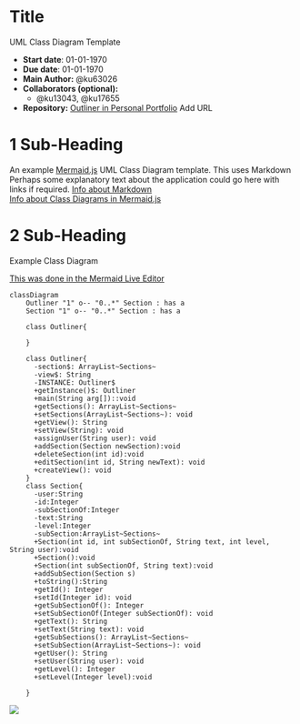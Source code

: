 # Title
UML Class Diagram Template
- **Start date**: 01-01-1970  
- **Due date**: 01-01-1970  
- **Main Author:** @ku63026  
- **Collaborators (optional):**  
  - @ku13043, @ku17655  
- **Repository:**
[Outliner in Personal Portfolio]() Add URL 

# 1 Sub-Heading

An example [Mermaid.js](https://mermaid.js.org/) UML Class Diagram template.  This uses Markdown Perhaps some explanatory text about the application could go here with links if required.
[Info about Markdown](https://markdown.land/)  
[Info about Class Diagrams in Mermaid.js](https://mermaid.js.org/syntax/classDiagram.html)  
 

# 2 Sub-Heading
Example Class Diagram

[This was done in the Mermaid Live Editor](https://mermaid.live/)  


```mermaid
classDiagram
    Outliner "1" o-- "0..*" Section : has a 
    Section "1" o-- "0..*" Section : has a

    class Outliner{
    
    }

    class Outliner{
      -section$: ArrayList~Sections~
      -view$: String
      -INSTANCE: Outliner$
      +getInstance()$: Outliner
      +main(String arg[])::void
      +getSections(): ArrayList~Sections~
      +setSections(ArrayList~Sections~): void
      +getView(): String
      +setView(String): void
      +assignUser(String user): void
      +addSection(Section newSection):void
      +deleteSection(int id):void
      +editSection(int id, String newText): void
      +createView(): void
    }
    class Section{
      -user:String
      -id:Integer
      -subSectionOf:Integer
      -text:String
      -level:Integer
      -subSection:ArrayList~Sections~
      +Section(int id, int subSectionOf, String text, int level, String user):void
      +Section():void
      +Section(int subSectionOf, String text):void
      +addSubSection(Section s)
      +toString():String
      +getId(): Integer
      +setId(Integer id): void
      +getSubSectionOf(): Integer
      +setSubSectionOf(Integer subSectionOf): void
      +getText(): String
      +setText(String text): void
      +getSubSections(): ArrayList~Sections~
      +setSubSection(ArrayList~Sections~): void
      +getUser(): String
      +setUser(String user): void
      +getLevel(): Integer
      +setLevel(Integer level):void

    }

```

[![](https://mermaid.ink/img/pako:eNqNVTtv2zAQ_isE4cFq7CBduQVtBwNBMjjtUnVgxbNCQKYCknIaBM5v71F8SKJtJRok6u67797SG61aAZTRquHGfJe81nxfKoLXQ2cbqUCTkn4tKWnXazzdXF9_wZctVFa2ijDyxA3hxFtE6ccGpfIWvdfk6c0L_f04iyFkbTzlgpFbrfnrnTT2Pbgx7wl1kPCCkK3VUtVJurnfPt7ef_vBEu8i6q5qsBtlLFcVLIvFgEiAPZdq6QkJ1_XvPwVjh1aKMUMMZFnMhndlRtAzOLTOmX9hQo51mpEj6jVenNthBWWtfhrQMfAOzycoIYLnZeyXgpdwLKY5CmjAQoRLZYkUGQSEtFPAKkTtaB_hn80DqDRwCzHDQXUcT0KgHAbBpcKyBkvBNspCPbRtbbq_wfRhd6K0GE3O0cABmhkaNtfYPHH3HEeQSuE8e3XvL8l9gybliZwXxLMuMhvX6gRN3TZFAtjWG6OzbNLcfgjXn6wybgRREaT9OJwM73YU3gWKCSSSjdM6Q-tm6fxO9JpJGWZi-tS2DlX73L72S3c2to_WEY3v3EhcKJTXxQr1wxObHLaGrugeNH6uBH7g-30pqX2CPZSU4VHAjneNLWmpHJR32PNXVVFmdQcr2j0LXMbwS6BsxxsDx__HCv9F?type=png)](https://mermaid.live/edit#pako:eNqNVTtv2zAQ_isE4cFq7CBduQVtBwNBMjjtUnVgxbNCQKYCknIaBM5v71F8SKJtJRok6u67797SG61aAZTRquHGfJe81nxfKoLXQ2cbqUCTkn4tKWnXazzdXF9_wZctVFa2ijDyxA3hxFtE6ccGpfIWvdfk6c0L_f04iyFkbTzlgpFbrfnrnTT2Pbgx7wl1kPCCkK3VUtVJurnfPt7ef_vBEu8i6q5qsBtlLFcVLIvFgEiAPZdq6QkJ1_XvPwVjh1aKMUMMZFnMhndlRtAzOLTOmX9hQo51mpEj6jVenNthBWWtfhrQMfAOzycoIYLnZeyXgpdwLKY5CmjAQoRLZYkUGQSEtFPAKkTtaB_hn80DqDRwCzHDQXUcT0KgHAbBpcKyBkvBNspCPbRtbbq_wfRhd6K0GE3O0cABmhkaNtfYPHH3HEeQSuE8e3XvL8l9gybliZwXxLMuMhvX6gRN3TZFAtjWG6OzbNLcfgjXn6wybgRREaT9OJwM73YU3gWKCSSSjdM6Q-tm6fxO9JpJGWZi-tS2DlX73L72S3c2to_WEY3v3EhcKJTXxQr1wxObHLaGrugeNH6uBH7g-30pqX2CPZSU4VHAjneNLWmpHJR32PNXVVFmdQcr2j0LXMbwS6BsxxsDx__HCv9F)
